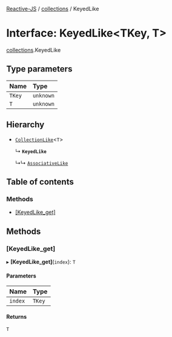 [Reactive-JS](../README.md) / [collections](../modules/collections.md) / KeyedLike

# Interface: KeyedLike<TKey, T\>

[collections](../modules/collections.md).KeyedLike

## Type parameters

| Name | Type |
| :------ | :------ |
| `TKey` | `unknown` |
| `T` | `unknown` |

## Hierarchy

- [`CollectionLike`](collections.CollectionLike.md)<`T`\>

  ↳ **`KeyedLike`**

  ↳↳ [`AssociativeLike`](collections.AssociativeLike.md)

## Table of contents

### Methods

- [[KeyedLike\_get]](collections.KeyedLike.md#[keyedlike_get])

## Methods

### [KeyedLike\_get]

▸ **[KeyedLike_get]**(`index`): `T`

#### Parameters

| Name | Type |
| :------ | :------ |
| `index` | `TKey` |

#### Returns

`T`
